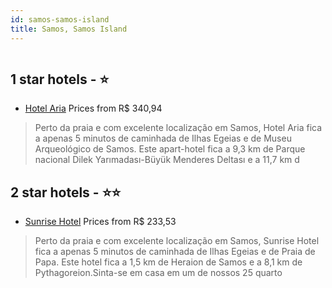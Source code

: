 ```yaml
---
id: samos-samos-island
title: Samos, Samos Island
---
```


<center><img src="https://i.travelapi.com/hotels/22000000/21310000/21307800/21307784/f8707a91_z.jpg" alt="" /></center>


##  1 star hotels - ⭐️

-    [Hotel Aria](https://us.hurb.com/hotels/samos/hotel-aria-HT-UWGP?cmp=18055) Prices from R$ 340,94
   > Perto da praia e com excelente localização em Samos, Hotel Aria fica a apenas 5 minutos de caminhada de Ilhas Egeias e de Museu Arqueológico de Samos.  Este apart-hotel fica a 9,3 km de Parque nacional Dilek Yarımadası-Büyük Menderes Deltası e a 11,7 km d

##  2 star hotels - ⭐️⭐️

-    [Sunrise Hotel](https://us.hurb.com/hotels/samos/sunrise-hotel-HT-3X4T?cmp=18055) Prices from R$ 233,53
   > Perto da praia e com excelente localização em Samos, Sunrise Hotel fica a apenas 5 minutos de caminhada de Ilhas Egeias e de Praia de Papa.  Este hotel fica a 1,5 km de Heraion de Samos e a 8,1 km de Pythagoreion.Sinta-se em casa em um de nossos 25 quarto
